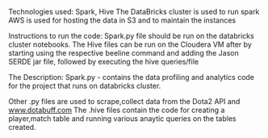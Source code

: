 
Technologies used: Spark, Hive
The DataBricks cluster is used to run spark
AWS is used for hosting the data in S3 and to maintain the instances

Instructions to run the code:
Spark.py file should be run on the databricks cluster notebooks.
The Hive files can be run on the Cloudera VM after by starting using the respective beeline command and adding the Jason SERDE jar file,
followed by executing the hive queries/file 

The Description:
Spark.py - contains the data profiling and analytics code for the project that runs on databricks cluster.

Other .py files are used to scrape,collect data from the Dota2 API and www.dotabuff.com
The .hive files contain the code for creating a player,match table and running various anaytic queries on the tables created.
